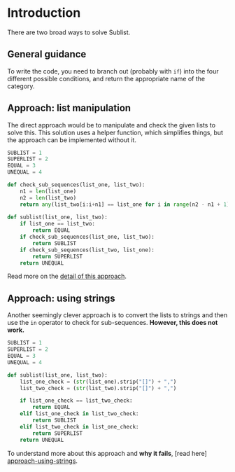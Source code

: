 # Introduction
There are two broad ways to solve Sublist. 

## General guidance
To write the code, you need to branch out (probably with `if`) into the four different possible conditions, and return the appropriate name of the category. 

## Approach: list manipulation
The direct approach would be to manipulate and check the given lists to solve this.
This solution uses a helper function, which simplifies things, but the approach can be implemented without it.

```python
SUBLIST = 1
SUPERLIST = 2
EQUAL = 3
UNEQUAL = 4

def check_sub_sequences(list_one, list_two):
    n1 = len(list_one)
    n2 = len(list_two)
    return any(list_two[i:i+n1] == list_one for i in range(n2 - n1 + 1))
    
def sublist(list_one, list_two):
    if list_one == list_two:
        return EQUAL
    if check_sub_sequences(list_one, list_two):
        return SUBLIST
    if check_sub_sequences(list_two, list_one):
        return SUPERLIST
    return UNEQUAL
```

Read more on the [detail of this approach][approach-list-manipulation].

## Approach: using strings
Another seemingly clever approach is to convert the lists to strings and then 
use the `in` operator to check for sub-sequences.
**However, this does not work.**
```python
SUBLIST = 1
SUPERLIST = 2
EQUAL = 3
UNEQUAL = 4

def sublist(list_one, list_two):
    list_one_check = (str(list_one).strip("[]") + ",")
    list_two_check = (str(list_two).strip("[]") + ",")

    if list_one_check == list_two_check:
        return EQUAL
    elif list_one_check in list_two_check:
        return SUBLIST
    elif list_two_check in list_one_check:
        return SUPERLIST
    return UNEQUAL
```
To understand more about this approach and **why it fails**, [read here]
[approach-using-strings].

[approach-list-manipulation]: https://exercism.org/tracks/python/exercises/sublist/approaches/list-manipulation
[approach-using-strings]: https://exercism.org/tracks/python/exercises/sublist/approaches/using-strings